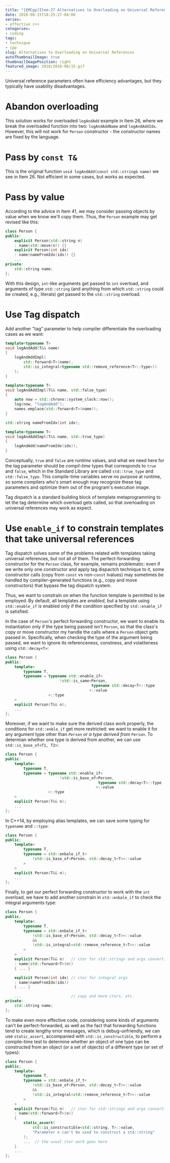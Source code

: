 ```yaml
---
title: "[EMCpp]Item-27 Alternatives to Overloading on Universal References"
date: 2018-08-15T18:25:27-04:00
series:
- effective c++
categories:
- coding
tags:
- technique
- cpp
slug: Alternatives to Overloading on Universal References
autoThumbnailImage: true
thumbnailImagePosition: right
featured_image: 2018/2018-08/15.gif
---
```


Universal reference parameters often have efficiency advantages, but they typically have usability disadvantages.
<!--more-->
<!-- toc -->

# Abandon overloading

This solution works for overloaded `logAndAdd` example in Item 26, where we break the overloaded function into two: `logAndAddName` and `logAndAddIdx`. However, this will not work for `Person` constructor - the constructor names are fixed by the language.

# Pass by `const T&`

This is the original function `void logAndAdd(const std::string& name)` we see in Item 26. Not efficient in some cases, but works as expected.

# Pass by value

According to the advice in Item 41, we may consider passing objects by value when we know we'll copy them. Thus, the `Person` example may get revised like this:

```cpp
class Person {
public:
    explicit Person(std::string n)
    : name(std::move(n)) {}
    explicit Person(int idx)
    : name(nameFromIdx(idx)) {}
    ...
private:
    std::string name;
};
```

With this design, `int`-like arguments get passed to `int` overload, and arguments of type `std::string` (and anything from which `std::string` could be created, e.g., literals) get passed to the `std::string` overload.


# Use Tag dispatch

Add another "tag" parameter to help compiler differentiate the overloading cases as we want:

```cpp
template<typename T>
void logAndAdd(T&& name)
{
    logAndAddImpl(
        std::forward<T>(name),
        std::is_integral<typename std::remove_reference<T>::type>()
    );
}

template<typename T>
void logAndAddImpl(T&& name, std::false_type)
{
    auto now = std::chrono::system_clock::now();
    log(now, "logAndAdd");
    names.emplace(std::forward<T>(name));
}

std::string nameFromIdx(int idx);

template<typename T>
void logAndAddImpl(T&& name, std::true_type)
{
    logAndAdd(nameFromIdx(idx));
}
```

Conceptually, `true` and `false` are _runtime_ values, and what we need here for the tag parameter should be _compil-time_ types that corresponds to `true` and `false`, which in the Standard Library are called `std::true_type` and `std::false_type`. This compile-time variables serve no purpose at runtime, so some compilers who's smart enough may recognize these tag parameters and optimize them out of the program's execution image.

Tag dispatch is a standard building block of template metaprogramming to let the tag determine which overload gets called, so that overloading on universal references may work as expect.

# Use `enable_if` to constrain templates that take universal references

Tag dispatch solves some of the problems related with templates taking universal references, but not all of them. The perfect-forwarding constructor for the `Person` class, for example, remains problematic: even if we write only one constructor and apply tag dispactch technique to it, some constructor calls (copy from `const` vs non-`const` lvalues) may sometimes be handled by compiler-generated functions (e.g., copy and move constructors) that bypass the tag dispatch system.

Thus, we want to constrain on when the function template is permitted to be employed. By default, all templates are _enabled_, but a template using `std::enable_if` is enabled only if the condition specified by `std::enable_if` is satisfied. 

In the case of `Person`'s perfect forwarding constructor, we want to enable its instantiation only if the type being passed isn't `Person`, so that the class's copy or move constructor my handle the calls where a `Person` object gets passed in. Specifically, when checking the type of the argument being passed, we want to ignore its referenceness, constness, and volatileness using `std::decay<T>`:

```cpp
class Person {
public:
    template<
        typename T,
        typename = typename std::enable_if<
                        !std::is_same<Person,
                                      typename std::decay<T>::type
                                     >::value
                   >::type
    >
    explicit Person(T&& n);
    ...
};
```

Moreover, if we want to make sure the derived class work properly, the conditions for `std::enble_if` get more restricted: we want to enable it for any argument type other than _`Person` or a type derived from `Person`_. To determian whether one type is derived from another, we can use `std::is_base_of<T1, T2>`:

```cpp
class Person {
public:
    template<
        typename T,
        typename = typename std::enable_if<
                        !std::is_base_of<Person,
                                         typename std::decay<T>::type
                                        >::value
                   >::type
    >
    explicit Person(T&& n);
    ...
};
```

In C++14, by employing alias templates, we can save some typing for `typename` and `::type`:

```cpp
class Person {
public;
    template<
        typename T,
        typename = std::enbale_if_t<
            !std::is_base_of<Person, std::decay_t<T>>::value
        >
    >
    explicit Person(T&& n);
    ...
};
```

Finally, to get our perfect forwarding constructor to work with the `int` overload, we have to add another constrain in `std::enbale_if` to check the integral arguments type:

```cpp
class Person {
public;
    template<
        typename T,
        typename = std::enbale_if_t<
            !std::is_base_of<Person, std::decay_t<T>>::value
            &&
            !std::is_integral<std::remove_reference_t<T>>::value
        >
    >    
    explicit Person(T&& n)   // ctor for std::strings and args convertible to std::strings
    : name(std::forward<T>(n))
    { ... }

    explicit Person(int idx) // ctor for integral args
    : name(nameFromIdx(idx))
    { ... }

    ...                      // copy and move ctors, etc.
private:
    std::string name;
};
```

To make even more effective code, considering some kinds of arguments can't be perfect-forwarded, as well as the fact that forwarding functions tend to create lengthy error messages, which is debug-unfriendly, we can use `static_assert`, accompanied with `std::is_constructible`, to perform a compile-time test to determine whether an object of one type can be constructed from an object (or a set of objects) of a different type (or set of types):

```cpp
class Person {
public;
    template<
        typename T,
        typename = std::enbale_if_t<
            !std::is_base_of<Person, std::decay_t<T>>::value
            &&
            !std::is_integral<std::remove_reference_t<T>>::value
        >
    >    
    explicit Person(T&& n)   // ctor for std::strings and args convertible to std::strings
    : name(std::forward<T>(n))
    { 
        static_assert(
            std::is_constructible<std::string, T>::value,
            "Parameter n can't be used to construct a std::string"
        );
        ...  // the usual ctor work goes here
    }
    ...
};
```
